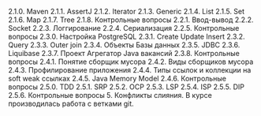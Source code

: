 2.1.0. Maven
2.1.1. AssertJ
2.1.2. Iterator
2.1.3. Generic
2.1.4. List
2.1.5. Set
2.1.6. Map
2.1.7. Tree
2.1.8. Контрольные вопросы
2.2.1. Ввод-вывод
2.2.2. Socket
2.2.3. Логгирование
2.2.4. Сериализация
2.2.5. Контрольные вопросы
2.3.0. Настройка PostgreSQL
2.3.1. Create Update Insert
2.3.2. Query
2.3.3. Outer join
2.3.4. Объекты Базы данных
2.3.5. JDBC
2.3.6. Liquibase
2.3.7. Проект Агрегатор Java вакансий
2.3.8. Контрольные вопросы
2.4.1. Понятие сборщик мусора
2.4.2. Виды сборщиков мусора
2.4.3. Профилирование приложения
2.4.4. Типы ссылок и коллекции на soft weak ссылках
2.4.5. Java Memory Model
2.4.6. Контрольные вопросы
2.5.0. TDD
2.5.1. SRP
2.5.2. OCP
2.5.3. LSP
2.5.4. ISP
2.5.5. DIP
2.5.6. Контрольные вопросы
5. Конфликты слияния.
В курсе производилась работа с ветками git.
